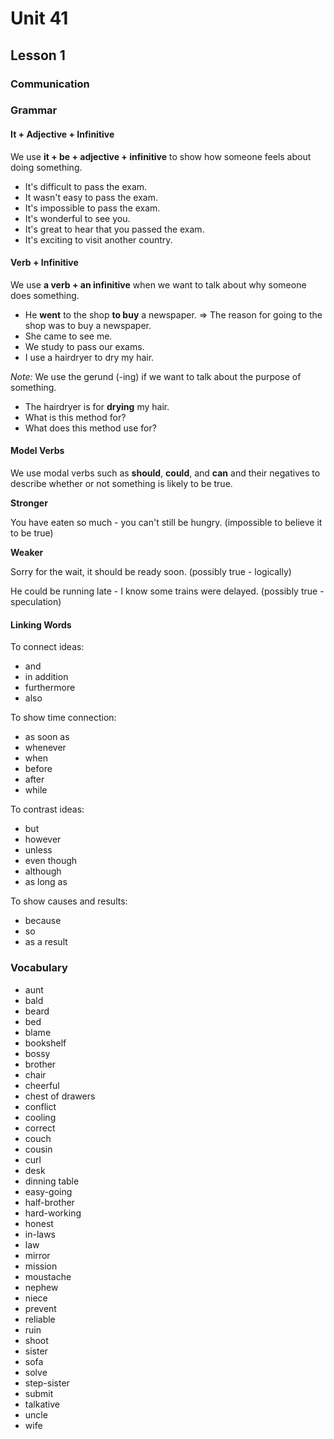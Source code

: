 # Unit 41

## Lesson 1

### Communication
### Grammar

#### It + Adjective + Infinitive

We use **it + be + adjective + infinitive** to show how someone feels about doing something.

- It's difficult to pass the exam.
- It wasn't easy to pass the exam.
- It's impossible to pass the exam.
- It's wonderful to see you.
- It's great to hear that you passed the exam.
- It's exciting to visit another country.

#### Verb + Infinitive

We use **a verb + an infinitive** when we want to talk about why someone does something.

- He **went** to the shop **to buy** a newspaper.
=> The reason for going to the shop was to buy a newspaper.
- She came to see me.
- We study to pass our exams.
- I use a hairdryer to dry my hair.

_Note:_ We use the gerund (-ing) if we want to talk about the purpose of something.

- The hairdryer is for **drying** my hair.
- What is this method for?
- What does this method use for?

#### Model Verbs

We use modal verbs such as **should**, **could**, and **can** and their negatives to describe whether or not 
something is likely to be true.

**Stronger**

You have eaten so much - you can't still be hungry. (impossible to believe it to be true)

**Weaker**

Sorry for the wait, it should be ready soon. (possibly true - logically)

He could be running late - I know some trains were delayed. (possibly true - speculation)

#### Linking Words

To connect ideas:

- and
- in addition
- furthermore
- also

To show time connection:

- as soon as
- whenever
- when
- before
- after
- while

To contrast ideas:

- but 
- however
- unless
- even though
- although
- as long as

To show causes and results:

- because
- so
- as a result


### Vocabulary

- aunt
- bald
- beard
- bed
- blame
- bookshelf
- bossy
- brother
- chair
- cheerful
- chest of drawers
- conflict
- cooling
- correct
- couch
- cousin
- curl
- desk
- dinning table
- easy-going
- half-brother
- hard-working
- honest
- in-laws
- law
- mirror
- mission
- moustache
- nephew
- niece
- prevent
- reliable
- ruin
- shoot
- sister
- sofa
- solve
- step-sister
- submit
- talkative
- uncle
- wife